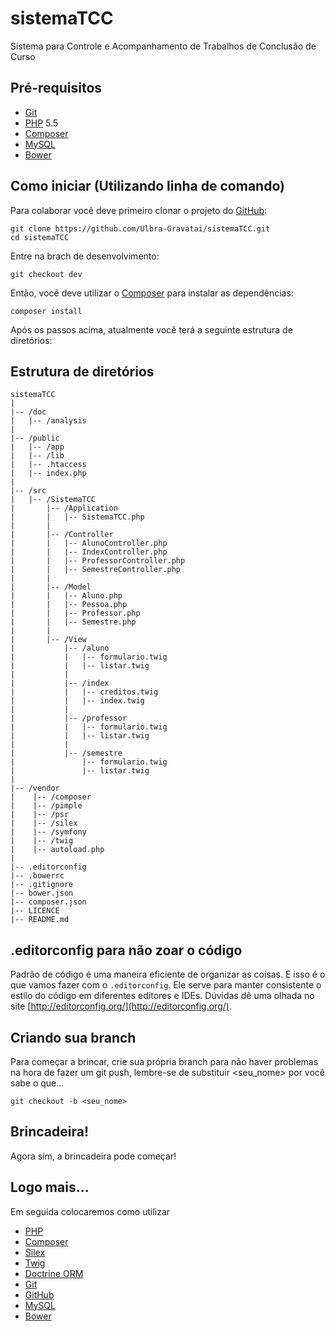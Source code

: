 # sistemaTCC
Sistema para Controle e Acompanhamento de Trabalhos de Conclusão de Curso

## Pré-requisitos
* [Git](https://git-scm.com)
* [PHP](http://php.net) 5.5
* [Composer](https://getcomposer.org)
* [MySQL](https://www.mysql.com)
* [Bower](http://bower.io)

## Como iniciar (Utilizando linha de comando)
Para colaborar você deve primeiro clonar o projeto do [GitHub](https://github.com/Ulbra-Gravatai/sistemaTCC/):
```
git clone https://github.com/Ulbra-Gravatai/sistemaTCC.git
cd sistemaTCC
```
Entre na brach de desenvolvimento:
```
git checkout dev
```
Então, você deve utilizar o [Composer](https://getcomposer.org) para instalar as dependências:
```
composer install
```
Após os passos acima, atualmente você terá a seguinte estrutura de diretórios:

## Estrutura de diretórios

```
sistemaTCC
|
|-- /doc
|   |-- /analysis
|
|-- /public
|   |-- /app
|   |-- /lib
|   |-- .htaccess
|   |-- index.php
|
|-- /src
|   |-- /SistemaTCC
|       |-- /Application
|       |   |-- SistemaTCC.php
|       |
|       |-- /Controller
|       |   |-- AlunoController.php
|       |   |-- IndexController.php
|       |   |-- ProfessorController.php
|       |   |-- SemestreController.php
|       |
|       |-- /Model
|       |   |-- Aluno.php
|       |   |-- Pessoa.php
|       |   |-- Professor.php
|       |   |-- Semestre.php
|       |
|       |-- /View
|           |-- /aluno
|           |   |-- formulario.twig
|           |   |-- listar.twig
|           |
|           |-- /index
|           |   |-- creditos.twig
|           |   |-- index.twig
|           |
|           |-- /professor
|           |   |-- formulario.twig
|           |   |-- listar.twig
|           |
|           |-- /semestre
|               |-- formulario.twig
|               |-- listar.twig
|
|-- /vendor
|    |-- /composer
|    |-- /pimple
|    |-- /psr
|    |-- /silex
|    |-- /symfony
|    |-- /twig
|    |-- autoload.php
|
|-- .editorconfig
|-- .bowerrc
|-- .gitignore
|-- bower.json
|-- composer.json
|-- LICENCE
|-- README.md
```

## .editorconfig para não zoar o código
Padrão de código é uma maneira eficiente de organizar as coisas. E isso é o que vamos fazer com o ``.editorconfig``. Ele serve para manter consistente o estilo do código em diferentes editores e IDEs.
Dúvidas dê uma olhada no site [http://editorconfig.org/](http://editorconfig.org/).

## Criando sua branch
Para começar a brincar, crie sua própria branch para não haver problemas na hora de fazer um git push, lembre-se de substituir <seu_nome> por você sabe o que...
```
git checkout -b <seu_nome>
```

## Brincadeira!
Agora sim, a brincadeira pode começar!

## Logo mais...
Em seguida colocaremos como utilizar
* [PHP](http://php.net)
* [Composer](https://getcomposer.org)
* [Silex](http://silex.sensiolabs.org)
* [Twig](http://twig.sensiolabs.org)
* [Doctrine ORM](http://docs.doctrine-project.org/projects/doctrine-orm/en/latest/)
* [Git](https://github.com)
* [GitHub](https://github.com)
* [MySQL](https://www.mysql.com)
* [Bower](http://bower.io)


